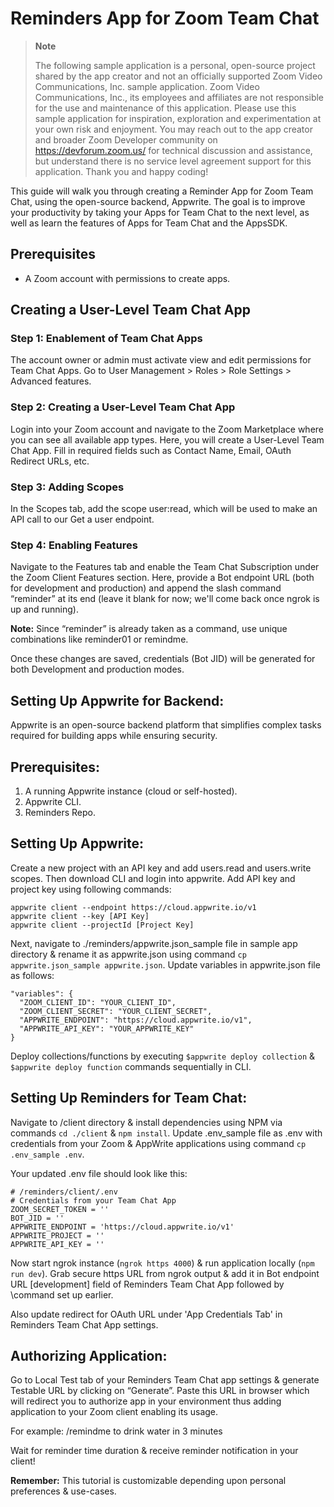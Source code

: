 # Reminders App for Zoom Team Chat

> **Note**
> 
> The following sample application is a personal, open-source project shared by the app creator and not an officially supported Zoom Video Communications, Inc. sample application. Zoom Video Communications, Inc., its employees and affiliates are not responsible for the use and maintenance of this application. Please use this sample application for inspiration, exploration and experimentation at your own risk and enjoyment. You may reach out to the app creator and broader Zoom Developer community on https://devforum.zoom.us/ for technical discussion and assistance, but understand there is no service level agreement support for this application. Thank you and happy coding!


This guide will walk you through creating a Reminder App for Zoom Team Chat, using the open-source backend, Appwrite. The goal is to improve your productivity by taking your Apps for Team Chat to the next level, as well as learn the features of Apps for Team Chat and the AppsSDK. 

## Prerequisites
- A Zoom account with permissions to create apps.

## Creating a User-Level Team Chat App

### Step 1: Enablement of Team Chat Apps
The account owner or admin must activate view and edit permissions for Team Chat Apps. Go to User Management > Roles > Role Settings > Advanced features.

### Step 2: Creating a User-Level Team Chat App
Login into your Zoom account and navigate to the Zoom Marketplace where you can see all available app types. Here, you will create a User-Level Team Chat App. Fill in required fields such as Contact Name, Email, OAuth Redirect URLs, etc. 

### Step 3: Adding Scopes
In the Scopes tab, add the scope user:read, which will be used to make an API call to our Get a user endpoint.

### Step 4: Enabling Features
Navigate to the Features tab and enable the Team Chat Subscription under the Zoom Client Features section. Here, provide a Bot endpoint URL (both for development and production) and append the slash command “reminder” at its end (leave it blank for now; we'll come back once ngrok is up and running).

**Note:** Since “reminder” is already taken as a command, use unique combinations like reminder01 or remindme.

Once these changes are saved, credentials (Bot JID) will be generated for both Development and production modes.

## Setting Up Appwrite for Backend:

Appwrite is an open-source backend platform that simplifies complex tasks required for building apps while ensuring security.

## Prerequisites:
1. A running Appwrite instance (cloud or self-hosted). 
2. Appwrite CLI.
3. Reminders Repo.

## Setting Up Appwrite:

Create a new project with an API key and add users.read and users.write scopes. Then download CLI and login into appwrite. Add API key and project key using following commands:

```
appwrite client --endpoint https://cloud.appwrite.io/v1
appwrite client --key [API Key]
appwrite client --projectId [Project Key]
```

Next, navigate to ./reminders/appwrite.json_sample file in sample app directory & rename it as appwrite.json using command `cp appwrite.json_sample appwrite.json`. Update variables in appwrite.json file as follows:

```
"variables": {
  "ZOOM_CLIENT_ID": "YOUR_CLIENT_ID",
  "ZOOM_CLIENT_SECRET": "YOUR_CLIENT_SECRET",
  "APPWRITE_ENDPOINT": "https://cloud.appwrite.io/v1",
  "APPWRITE_API_KEY": "YOUR_APPWRITE_KEY"
}
```

Deploy collections/functions by executing `$appwrite deploy collection` & `$appwrite deploy function` commands sequentially in CLI.

## Setting Up Reminders for Team Chat:

Navigate to /client directory & install dependencies using NPM via commands `cd ./client` & `npm install`. Update .env_sample file as .env with credentials from your Zoom & AppWrite applications using command `cp .env_sample .env`.

Your updated .env file should look like this:
```
# /reminders/client/.env
# Credentials from your Team Chat App
ZOOM_SECRET_TOKEN = ''
BOT_JID = ''
APPWRITE_ENDPOINT = 'https://cloud.appwrite.io/v1'
APPWRITE_PROJECT = ''
APPWRITE_API_KEY = ''
```

Now start ngrok instance (`ngrok https 4000`) & run application locally (`npm run dev`). Grab secure https URL from ngrok output & add it in Bot endpoint URL [development] field of Reminders Team Chat App followed by \command set up earlier.

Also update redirect for OAuth URL under 'App Credentials Tab' in Reminders Team Chat App settings.

## Authorizing Application:
Go to Local Test tab of your Reminders Team Chat app settings & generate Testable URL by clicking on “Generate”. Paste this URL in browser which will redirect you to authorize app in your environment thus adding application to your Zoom client enabling its usage.

For example:
/remindme to drink water in 3 minutes

Wait for reminder time duration & receive reminder notification in your client!

**Remember:** This tutorial is customizable depending upon personal preferences & use-cases.
